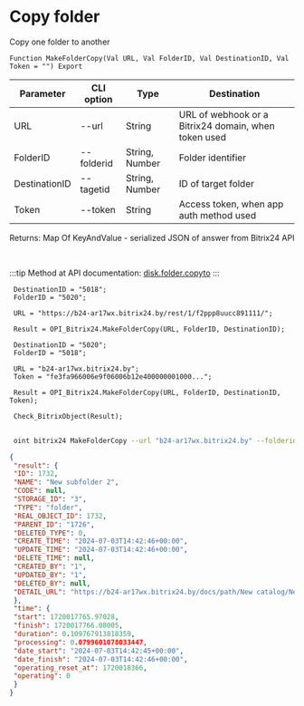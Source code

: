 ﻿---
sidebar_position: 3
---

# Copy folder
 Copy one folder to another



`Function MakeFolderCopy(Val URL, Val FolderID, Val DestinationID, Val Token = "") Export`

 | Parameter | CLI option | Type | Destination |
 |-|-|-|-|
 | URL | --url | String | URL of webhook or a Bitrix24 domain, when token used |
 | FolderID | --folderid | String, Number | Folder identifier |
 | DestinationID | --tagetid | String, Number | ID of target folder |
 | Token | --token | String | Access token, when app auth method used |

 
 Returns: Map Of KeyAndValue - serialized JSON of answer from Bitrix24 API

<br/>

:::tip
Method at API documentation: [disk.folder.copyto](https://dev.1c-bitrix.ru/rest_help/disk/folder/disk_folder_copyto.php)
:::
<br/>


```bsl title="Code example"
 DestinationID = "5018";
 FolderID = "5020";
 
 URL = "https://b24-ar17wx.bitrix24.by/rest/1/f2ppp8uucc891111/";
 
 Result = OPI_Bitrix24.MakeFolderCopy(URL, FolderID, DestinationID);
 
 DestinationID = "5020";
 FolderID = "5018";
 
 URL = "b24-ar17wx.bitrix24.by";
 Token = "fe3fa966006e9f06006b12e400000001000...";
 
 Result = OPI_Bitrix24.MakeFolderCopy(URL, FolderID, DestinationID, Token);
 
 Check_BitrixObject(Result);
```
	


```sh title="CLI command example"
 
 oint bitrix24 MakeFolderCopy --url "b24-ar17wx.bitrix24.by" --folderid "2492" --tagetid "2494" --token "56898d66006e9f06006b12e400000001000..."

```

```json title="Result"
{
 "result": {
 "ID": 1732,
 "NAME": "New subfolder 2",
 "CODE": null,
 "STORAGE_ID": "3",
 "TYPE": "folder",
 "REAL_OBJECT_ID": 1732,
 "PARENT_ID": "1726",
 "DELETED_TYPE": 0,
 "CREATE_TIME": "2024-07-03T14:42:46+00:00",
 "UPDATE_TIME": "2024-07-03T14:42:46+00:00",
 "DELETE_TIME": null,
 "CREATED_BY": "1",
 "UPDATED_BY": "1",
 "DELETED_BY": null,
 "DETAIL_URL": "https://b24-ar17wx.bitrix24.by/docs/path/New catalog/New subfolder/New subfolder 2"
 },
 "time": {
 "start": 1720017765.97028,
 "finish": 1720017766.08005,
 "duration": 0.109767913818359,
 "processing": 0.0799601078033447,
 "date_start": "2024-07-03T14:42:45+00:00",
 "date_finish": "2024-07-03T14:42:46+00:00",
 "operating_reset_at": 1720018366,
 "operating": 0
 }
}
```

